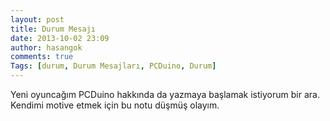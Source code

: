 ```yaml
---
layout: post
title: Durum Mesajı
date: 2013-10-02 23:09
author: hasangok
comments: true
Tags: [durum, Durum Mesajları, PCDuino, Durum]
---
```

Yeni oyuncağım PCDuino hakkında da yazmaya başlamak istiyorum bir ara. Kendimi motive etmek için bu notu düşmüş olayım.
